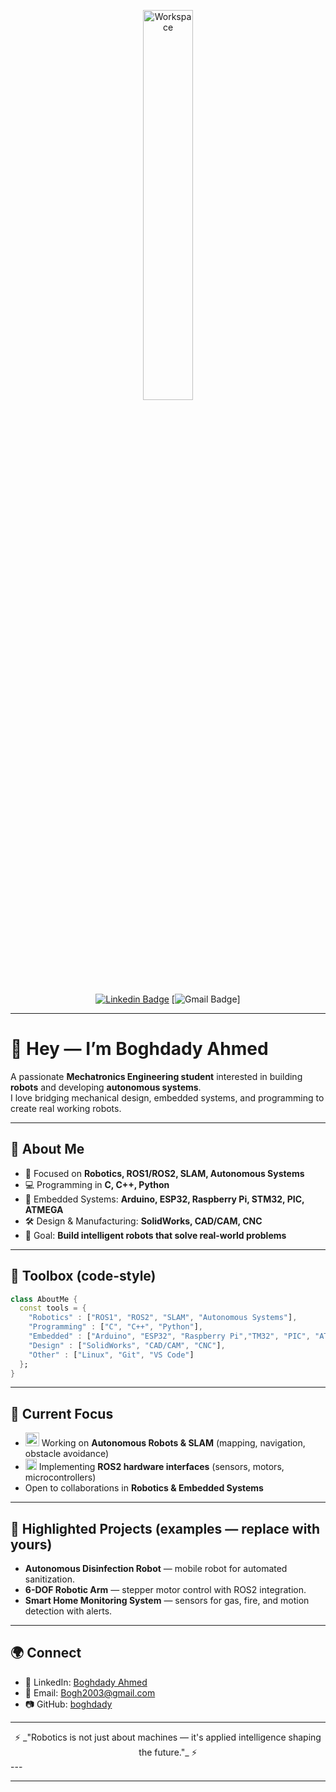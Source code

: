<div align="center">

<img src="https://github.com/SP-XD/SP-XD/blob/main/images/dev-working_rounded.gif?raw=true" alt="Workspace" width="40%"/><br>

[![Linkedin Badge](https://img.shields.io/badge/-BoghdadyAhmed-blue?style=flat-square&logo=Linkedin&logoColor=white&link=https://www.linkedin.com/in/boghdady-ahmed-b945b0275)](https://www.linkedin.com/in/boghdady-ahmed-b945b0275) 
[![Gmail Badge](https://img.shields.io/badge/-Bogh2003@gmail.com-c14438?style=flat-square&logo=Gmail&logoColor=white&link=mailto:Bogh2003@gmail.com)]

</div>

---

# 👋 Hey — I’m **Boghdady Ahmed**

A passionate **Mechatronics Engineering student** interested in building **robots** and developing **autonomous systems**.  
I love bridging mechanical design, embedded systems, and programming to create real working robots.

---

## 🚀 About Me
- 🤖 Focused on **Robotics, ROS1/ROS2, SLAM, Autonomous Systems**  
- 💻 Programming in **C, C++, Python**  
- 🔌 Embedded Systems: **Arduino, ESP32, Raspberry Pi, STM32, PIC, ATMEGA**  
- 🛠️ Design & Manufacturing: **SolidWorks, CAD/CAM, CNC**  
- 🎯 Goal: **Build intelligent robots that solve real-world problems**  

---

## 🧰 Toolbox (code-style)
~~~dart
class AboutMe {
  const tools = {
    "Robotics" : ["ROS1", "ROS2", "SLAM", "Autonomous Systems"],
    "Programming" : ["C", "C++", "Python"],
    "Embedded" : ["Arduino", "ESP32", "Raspberry Pi","TM32", "PIC", "ATMEGA"],
    "Design" : ["SolidWorks", "CAD/CAM", "CNC"],
    "Other" : ["Linux", "Git", "VS Code"]
  };
}
~~~

---

## 📌 Current Focus
- <img alt="gif" src="https://github.com/SP-XD/SP-XD/blob/main/images/Developer.gif?raw=true" width="22" /> Working on **Autonomous Robots & SLAM** (mapping, navigation, obstacle avoidance)  
- <img alt="gif" src="https://github.com/SP-XD/SP-XD/blob/main/images/hyperkitty.gif?raw=true" width="18" /> Implementing **ROS2 hardware interfaces** (sensors, motors, microcontrollers)  
- Open to collaborations in **Robotics & Embedded Systems**  

---

## 🔧 Highlighted Projects (examples — replace with yours)
- **Autonomous Disinfection Robot** — mobile robot for automated sanitization.  
- **6-DOF Robotic Arm** — stepper motor control with ROS2 integration.  
- **Smart Home Monitoring System** — sensors for gas, fire, and motion detection with alerts.  

---

## 🌍 Connect
- 💼 LinkedIn: [Boghdady Ahmed](https://www.linkedin.com/in/boghdady-ahmed-b945b0275)  
- 📧 Email: [Bogh2003@gmail.com](mailto:Bogh2003@gmail.com)  
- 📷 GitHub: [boghdady](https://github.com/boghdady)  

---

<div align="center">
  ⚡ _"Robotics is not just about machines — it's applied intelligence shaping the future."_ ⚡
</div>
---

---


